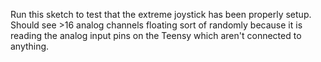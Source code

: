 Run this sketch to test that the extreme joystick has been properly setup.  Should see >16 analog channels floating sort of randomly because it is reading the analog input pins on the Teensy which aren't connected to anything.